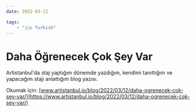 ```yaml
---
date: 2022-03-12

tags:
    - "🇹🇷 Turkish"
---
```


# Daha Öğrenecek Çok Şey Var

Artistanbul'da staj yaptığım dönemde yazdığım, kendimi tanıttığım ve yapacağım stajı anlattığım blog
yazısı.

<!-- more -->

Okumak için:
[www.artistanbul.io/blog/2022/03/12/daha-ogrenecek-cok-sey-var/](https://www.artistanbul.io/blog/2022/03/12/daha-ogrenecek-cok-sey-var/)